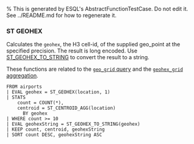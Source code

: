 % This is generated by ESQL's AbstractFunctionTestCase. Do not edit it. See ../README.md for how to regenerate it.

### ST GEOHEX
Calculates the `geohex`, the H3 cell-id, of the supplied geo_point at the specified precision.
The result is long encoded. Use [ST_GEOHEX_TO_STRING](#esql-st_geohex_to_string) to convert the result to a string.

These functions are related to the [`geo_grid` query](https://www.elastic.co/docs/reference/query-languages/query-dsl/query-dsl-geo-grid-query)
and the [`geohex_grid` aggregation](https://www.elastic.co/docs/reference/aggregations/search-aggregations-bucket-geohexgrid-aggregation).

```esql
FROM airports
| EVAL geohex = ST_GEOHEX(location, 1)
| STATS
    count = COUNT(*),
    centroid = ST_CENTROID_AGG(location)
      BY geohex
| WHERE count >= 10
| EVAL geohexString = ST_GEOHEX_TO_STRING(geohex)
| KEEP count, centroid, geohexString
| SORT count DESC, geohexString ASC
```
